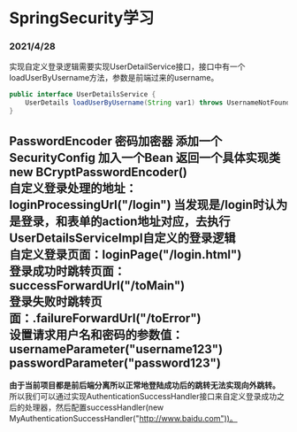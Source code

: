 # SpringSecurity学习
### 2021/4/28
实现自定义登录逻辑需要实现UserDetailService接口，接口中有一个loadUserByUsername方法，参数是前端过来的username。  
```java
public interface UserDetailsService {
    UserDetails loadUserByUsername(String var1) throws UsernameNotFoundException;
}
```
PasswordEncoder 密码加密器 添加一个SecurityConfig 加入一个Bean 返回一个具体实现类 new BCryptPasswordEncoder()  
自定义登录处理的地址：loginProcessingUrl("/login") 当发现是/login时认为是登录，和表单的action地址对应，去执行UserDetailsServiceImpl自定义的登录逻辑  
自定义登录页面：loginPage("/login.html")  
登录成功时跳转页面：successForwardUrl("/toMain")  
登录失败时跳转页面：.failureForwardUrl("/toError")  
设置请求用户名和密码的参数值：usernameParameter("username123") passwordParameter("password123")
---
**由于当前项目都是前后端分离所以正常地登陆成功后的跳转无法实现向外跳转。** 所以我们可以通过实现AuthenticationSuccessHandler接口来自定义登录成功之后的处理器，然后配置successHandler(new MyAuthenticationSuccessHandler("http://www.baidu.com"))。

